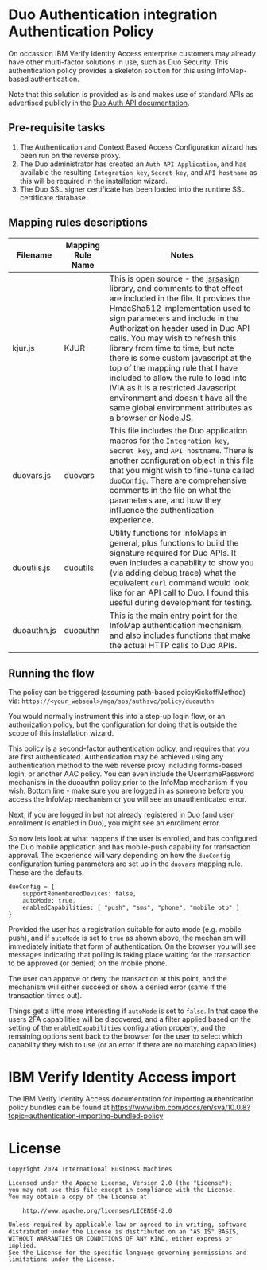 # Duo Authentication integration Authentication Policy

On occassion IBM Verify Identity Access enterprise customers may already have other multi-factor solutions in use, such as Duo Security. This authentication policy provides a skeleton solution for this using InfoMap-based authentication.

Note that this solution is provided as-is and makes use of standard APIs as advertised publicly in the [Duo Auth API documentation](https://duo.com/docs/authapi).

## Pre-requisite tasks

1. The Authentication and Context Based Access Configuration wizard has been run on the reverse proxy.
2. The Duo administrator has created an `Auth API Application`, and has available the resulting `Integration key`, `Secret key`, and `API hostname` as this will be required in the installation wizard.
3. The Duo SSL signer certificate has been loaded into the runtime SSL certificate database.

## Mapping rules descriptions

| Filename | Mapping Rule Name | Notes |
| -------- | ----------------- | ----- |
| kjur.js | KJUR | This is open source - the [jsrsasign](https://github.com/kjur/jsrsasign) library, and comments to that effect are included in the file. It provides the HmacSha512 implementation used to sign parameters and include in the Authorization header used in Duo API calls. You may wish to refresh this library from time to time, but note there is some custom javascript at the top of the mapping rule that I have included to allow the rule to load into IVIA as it is a restricted Javascript environment and doesn't have all the same global environment attributes as a browser or Node.JS.  |
| duovars.js | duovars | This file includes the Duo application macros for the `Integration key`, `Secret key`, and `API hostname`. There is another configuration object in this file that you might wish to fine-tune called `duoConfig`. There are comprehensive comments in the file on what the parameters are, and how they influence the authentication experience. |
| duoutils.js | duoutils | Utility functions for InfoMaps in general, plus functions to build the signature required for Duo APIs. It even includes a capability to show you (via adding debug trace) what the equivalent `curl` command would look like for an API call to Duo. I found this useful during development for testing. |
| duoauthn.js | duoauthn | This is the main entry point for the InfoMap authentication mechanism, and also includes functions that make the actual HTTP calls to Duo APIs. |

## Running the flow

The policy can be triggered (assuming path-based poicyKickoffMethod) via: `https://<your_webseal>/mga/sps/authsvc/policy/duoauthn`

You would normally instrument this into a step-up login flow, or an authorization policy, but the configuration for doing that is outside the scope of this installation wizard.

This policy is a second-factor authentication policy, and requires that you are first authenticated. Authentication may be achieved using any authentication method to the web reverse proxy including forms-based login, or another AAC policy. You can even include the UsernamePassword mechanism in the duoauthn policy prior to the InfoMap mechanism if you wish. Bottom line - make sure you are logged in as someone before you access the InfoMap mechanism or you will see an unauthenticated error.

Next, if you are logged in but not already registered in Duo (and user enrollment is enabled in Duo), you might see an enrollment error.

So now lets look at what happens if the user is enrolled, and has configured the Duo mobile application and has mobile-push capability for transaction approval. The experience will vary depending on how the `duoConfig` configuration tuning parameters are set up in the `duovars` mapping rule. These are the defaults:

```
duoConfig = {
    supportRememberedDevices: false,
    autoMode: true,
    enabledCapabilities: [ "push", "sms", "phone", "mobile_otp" ]
}
```

Provided the user has a registration suitable for auto mode (e.g. mobile push), and if `autoMode` is set to `true` as shown above, the mechanism will immediately initiate that form of authentication. On the browser you will see messages indicating that polling is taking place waiting for the transaction to be approved (or denied) on the mobile phone.

The user can approve or deny the transaction at this point, and the mechanism will either succeed or show a denied error (same if the transaction times out).

Things get a little more interesting if `autoMode` is set to `false`. In that case the users 2FA capabilities will be discovered, and a filter applied based on the setting of the `enabledCapabilities` configuration property, and the remaining options sent back to the browser for the user to select which capability they wish to use (or an error if there are no matching capabilities).

# IBM Verify Identity Access import
The IBM Verify Identity Access documentation for importing authentication policy bundles can be found at https://www.ibm.com/docs/en/sva/10.0.8?topic=authentication-importing-bundled-policy 

# License
```
Copyright 2024 International Business Machines

Licensed under the Apache License, Version 2.0 (the "License");
you may not use this file except in compliance with the License.
You may obtain a copy of the License at

    http://www.apache.org/licenses/LICENSE-2.0

Unless required by applicable law or agreed to in writing, software
distributed under the License is distributed on an "AS IS" BASIS,
WITHOUT WARRANTIES OR CONDITIONS OF ANY KIND, either express or implied.
See the License for the specific language governing permissions and
limitations under the License.
```
